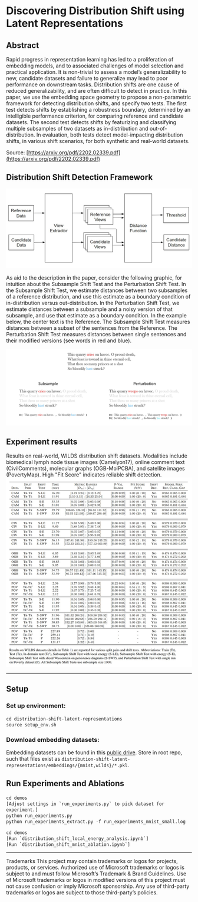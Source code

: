 # Discovering Distribution Shift using Latent Representations

## Abstract

Rapid progress in representation learning has led to a proliferation of embedding models, and to associated challenges of model selection and practical application. It is non-trivial to assess a model’s generalizability to new, candidate datasets and failure to generalize may lead to poor performance on downstream tasks. Distribution shifts are one cause of reduced generalizability, and are often difficult to detect in practice. In this paper, we use the embedding space geometry to propose a non-parametric framework for detecting distribution shifts, and specify two tests. The first test detects shifts by establishing a robustness boundary, determined by an intelligible performance criterion, for comparing reference and candidate datasets. The second test detects shifts by featurizing and classifying multiple subsamples of two datasets as in-distribution and out-of-distribution. In evaluation, both tests detect model-impacting distribution shifts, in various shift scenarios, for both synthetic and real-world datasets.

Source: [https://arxiv.org/pdf/2202.02339.pdf](https://arxiv.org/pdf/2202.02339.pdf)

## Distribution Shift Detection Framework
![](.repo/diagram.jpg)

As aid to the description in the paper, consider the following graphic, for intuition about the Subsample Shift Test and the Perturbation Shift Test. In the Subsample Shift Test, we estimate distances between two subsamples of a reference distribution, and use this estimate as a boundary condition of in-distribution versus out-distribution. In the Perturbation Shift Test, we estimate distances between a subsample and a noisy version of that subsample, and use that estimate as a boundary condition. In the example below, the center text is the Reference. The Subsample Shift Test measures distances between a subset of the sentences from the Reference. The Perturbation Shift Test measures distances between single sentences and their modified versions (see words in red and blue).

![](.repo/intuition.jpg)

## Experiment results
Results on real-world, WILDS distribution shift datasets. Modalities include biomedical lymph node tissue images (Camelyon17), online comment text (CivilComments), molecular graphs (OGB-MolPCBA), and satellite images (PovertyMap). High "Fit Score" indicates reliable shift detection.
![](.repo/table_wilds.jpg)

---

## Setup

### Set up environment:
```
cd distribution-shift-latent-representations
source setup_env.sh
```

### Download embedding datasets:
Embedding datasets can be found in this [public drive](https://drive.google.com/drive/folders/1PsUWh9suYZecvqv1jpcY9rzFzNYDFAHd).
Store in root repo, such that files exist as `distribution-shift-latent-representations/embeddings/{mnist,wilds}/*.pkl`.


## Run Experiments and Ablations

```
cd demos
[Adjust settings in `run_experiments.py` to pick dataset for experiment.]
python run_experiments.py
python run_experiments_extract.py -f run_experiments_mnist_small.log
```
```
cd demos
[Run `distribution_shift_local_energy_analysis.ipynb`]
[Run `distribution_shift_mnist_ablation.ipynb`]
```

---

Trademarks
This project may contain trademarks or logos for projects, products, or services. Authorized use of Microsoft trademarks or logos is subject to and must follow Microsoft’s Trademark & Brand Guidelines. Use of Microsoft trademarks or logos in modified versions of this project must not cause confusion or imply Microsoft sponsorship. Any use of third-party trademarks or logos are subject to those third-party’s policies.
